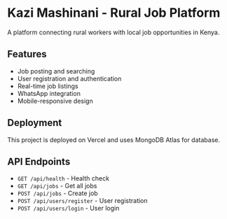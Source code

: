 # Kazi Mashinani - Rural Job Platform

A platform connecting rural workers with local job opportunities in Kenya.

## Features
- Job posting and searching
- User registration and authentication
- Real-time job listings
- WhatsApp integration
- Mobile-responsive design

## Deployment
This project is deployed on Vercel and uses MongoDB Atlas for database.

## API Endpoints
- `GET /api/health` - Health check
- `GET /api/jobs` - Get all jobs
- `POST /api/jobs` - Create job
- `POST /api/users/register` - User registration
- `POST /api/users/login` - User login